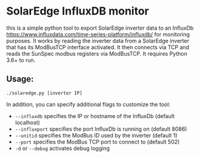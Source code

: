 SolarEdge InfluxDB monitor
==========================

this is a simple python tool to export SolarEdge inverter data to
an InfluxDb <https://www.influxdata.com/time-series-platform/influxdb/> for monitoring purposes. It works by reading the inverter
data from a SolarEdge inverter that has its ModBusTCP interface activated.
It then connects via TCP and reads the SunSpec modbus registers via ModBusTCP.
It requires Python 3.6+ to run.

Usage:
------
`./solaredge.py [inverter IP]`

In addition, you can specify additional flags to customize the tool:
* `--influxdb` specifies the IP or hostname of the InfluxDb (default localhost)
* `--influxport` specifies the port InfluxDb is running on (default 8086)
* `--unitid` specifies the ModBus ID used by the inverter (default 1)
* `--port` specifies the ModBus TCP port to connect to (default 502)
* `-d` or `--debug` activates debug logging
